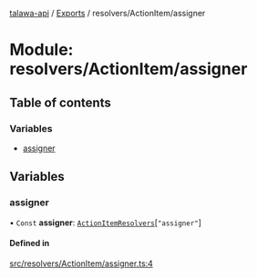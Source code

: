 [talawa-api](../README.md) / [Exports](../modules.md) / resolvers/ActionItem/assigner

# Module: resolvers/ActionItem/assigner

## Table of contents

### Variables

- [assigner](resolvers_ActionItem_assigner.md#assigner)

## Variables

### assigner

• `Const` **assigner**: [`ActionItemResolvers`](types_generatedGraphQLTypes.md#actionitemresolvers)[``"assigner"``]

#### Defined in

[src/resolvers/ActionItem/assigner.ts:4](https://github.com/PalisadoesFoundation/talawa-api/blob/1bb35e9/src/resolvers/ActionItem/assigner.ts#L4)
